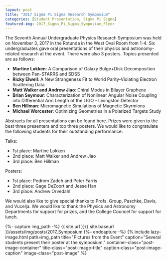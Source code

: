 ```yaml
---
layout: post
title: "2017 Sigma Pi Sigma Research Symposium"
categories: [Student Presentation, Sigma Pi Sigma]
featured-img: 2017_Sigma_Pi_Sigma_Symposium_Flyer
---
```


The Seventh Annual Undergraduate Physics Research Symposium was held on November 3, 2017 in the Rotunda in the West Oval Room from 1-4. Six undergraduates gave oral presentations of their physics and astronomy-related research at the event. There were also 3 posters. Topics presented are as follows: 

- **Martine Lokken**: A Comparison of Galaxy Bulge+Disk Decomposition between Pan-STARRS and SDSS
- **Ricky Elwell**: A New Strangeness Fit to World Parity-Violating Electron Scattering Data
- **Matt Walker and Andrew Jiao**: Chiral Modes in Bilayer Graphene
- **Brian Seymour**: Characterization of Nonlinear Angular Noise Coupling into Differential Arm Length of the LIGO - Livingston Detector
- **Ben Hillman**: Micromagnetic Simulations of Magnetic Skyrmions
- **Michael Worcester**: Optimizing Geometries in a Polarized Targets Study

Abstracts for all presentations can be found here. Prizes were given to the best three presenters and top three posters. We would like to congratulate the following students for their outstanding performance:

Talks:
- 1st place: Martine Lokken
- 2nd place: Matt Walker and Andrew Jiao
- 3rd place: Ben Hillman

Posters:
- 1st place: Pedrom Zadeh and Peter Farris
- 2nd place: Gage DeZoort and Jesse Han
- 3rd place: Andrew Orvedahl

We would also like to give special thanks to Profs. Group, Paschke, Davis, and Vucelja. We would like to thank the Physics and Astronomy Departments for support for prizes, and the College Councel for support for lunch. 

 {%- capture img_path -%}
 {{ site.url }}{{ site.baseurl }}/assets/img/posts/2017_Symposium 
 {%- endcapture -%}
 {% include lazy-image.html 
    path=img_path
    title="Pictures from the Event" 
    caption="Several students present their poster at the symposium." 
    container-class="post-image-container" 
    title-class="post-image-title" 
    caption-class="post-image-caption"
    image-class="post-image" 
 %}
